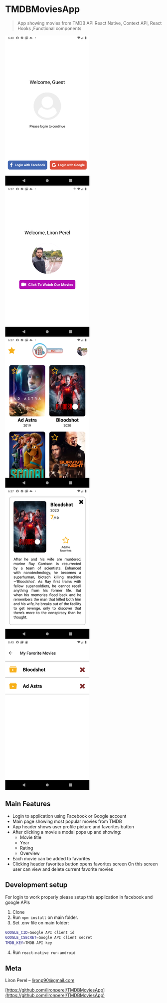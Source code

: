 # TMDBMoviesApp
> App showing movies from TMDB API
> React Native, Context API, React Hooks ,Functional components

![](Screenshot1.png)
![](Screenshot2.png)
![](Screenshot3.png)
![](Screenshot4.png)
![](Screenshot5.png)

## Main Features
* Login to application using Facebook or Google account
* Main page showing most popular movies from TMDB
* App header shows user profile picture and favorites button
* After clicking a movie a modal pops up and showing:
  * Movie title
  * Year
  * Rating
  * Overview
* Each movie can be added to favorites
* Clicking header favorites button opens favorites screen
  On this screen user can view and delete current favorite movies

## Development setup

For login to work properly please setup this application in facebook and google APIs

1. Clone
2. Run `npm install` on main folder.
3. Set .env file on main folder:
```sh
GOOGLE_CID=Google API client id
GOOGLE_CSECRET=Google API client secret
TMDB_KEY=TMDB API key
```
4. Run `react-native run-android`

## Meta

Liron Perel – lironp90@gmail.com

[https://github.com/lironperel/TMDBMoviesApp](https://github.com/lironperel/TMDBMoviesApp)
